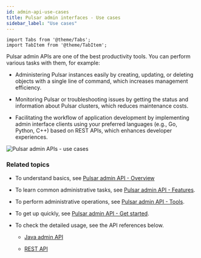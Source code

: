 ```yaml
---
id: admin-api-use-cases
title: Pulsar admin interfaces - Use cases
sidebar_label: "Use cases"
---
```


````mdx-code-block
import Tabs from '@theme/Tabs';
import TabItem from '@theme/TabItem';
````

Pulsar admin APIs are one of the best productivity tools. You can perform various tasks with them, for example:

- Administering Pulsar instances easily by creating, updating, or deleting objects with a single line of command, which increases management efficiency.

- Monitoring Pulsar or troubleshooting issues by getting the status and information about Pulsar clusters, which reduces maintenance costs.

- Facilitating the workflow of application development by implementing admin interface clients using your preferred languages (e.g., Go, Python, C++) based on REST APIs, which enhances developer experiences.

![Pulsar admin APIs - use cases](/assets/admin-api-use-cases.svg)

### Related topics

- To understand basics, see [Pulsar admin API - Overview](admin-api-overview.md)

- To learn common administrative tasks, see [Pulsar admin API - Features](admin-api-features.md).

- To perform administrative operations, see [Pulsar admin API - Tools](admin-api-tools.md).

- To get up quickly, see [Pulsar admin API - Get started](admin-get-started.md).

- To check the detailed usage, see the API references below.

  - [Java admin API](/api/admin/)

  - [REST API](reference-rest-api-overview.md)
